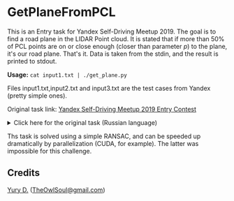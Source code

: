 # GetPlaneFromPCL
This is an Entry task for Yandex Self-Driving Meetup 2019. The goal is to find a road plane in the LIDAR Point cloud. It is stated that if more than 50% of PCL points are on or close enough (closer than parameter *p*) to the plane, it's our road plane. That's it. Data is taken from the stdin, and the result is printed to stdout.

**Usage:** `cat input1.txt | ./get_plane.py`

Files input1.txt,input2.txt and input3.txt are the test cases from Yandex (pretty simple ones).

Original task link: [Yandex Self-Driving Meetup 2019 Entry Contest](https://contest.yandex.ru/contest/12698/problems?utm_source=ysdm_mail01)
<details>
<summary>Click here for the original task (Russian language)</summary>
  
### A. Выделить плоскость дороги в лидарном облаке точек
Ограничение времени: 	15 секунд \
Ограничение памяти: 	64Mb \
Ввод 	стандартный ввод или input.txt \
Вывод 	стандартный вывод или output.txt 

#### Задача
Беспилотный автомобиль стоит на ровной асфальтовой площадке, на крыше автомобиля установлен лидар. Даны измерения, полученные лидаром за один период сканирования. 

Измерения представляют собой множество из N точек, имеющих координаты x, y и z. Больше 50% точек принадлежат дороге. Моделью положения принадлежащих дороге точек в пространстве является плоскость с параметризацией *A⋅x+B⋅y+C⋅z+D=0*.

Точки, которые принадлежат дороге, отклоняются от модели не больше чем на заданную величину p.

Необходимо найти параметры A, B, C, и D соответствующей дороге плоскости. Число точек, отклоняющихся от модели не больше чем на p, должно составлять не менее 50% от общего числа точек.

#### Формат ввода
Входные данные заданы в текстовом формате. Первая строка содержит фиксированный порог p (0.01≤p≤0.5). Вторая строка содержит число точек N (3≤N≤25000). Следующие N строк содержат координаты x, y и z (−100≤x,y,z≤100) для каждой точки, разделителем является символ табуляции (формат строки "x[TAB]y[TAB]z"). Вещественные числа имеют не более 6 десятичных знаков.
Формат вывода
Выведите параметры A, B, C, и D соответствующей дороге плоскости. Числа разделяйте пробелами. Выведенные параметры должны задавать корректную плоскость. 
  
</details>

Ths task is solved using a simple RANSAC, and can be speeded up dramatically by parallelization (CUDA, for example). The latter was impossible for this challenge.

## Credits
[Yury D.](https://github.com/OwlSoul) (TheOwlSoul@gmail.com)
